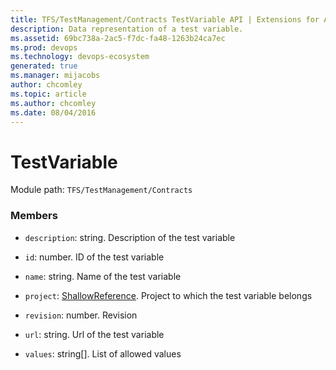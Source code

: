 ```yaml
---
title: TFS/TestManagement/Contracts TestVariable API | Extensions for Azure DevOps Services
description: Data representation of a test variable.
ms.assetid: 69bc738a-2ac5-f7dc-fa48-1263b24ca7ec
ms.prod: devops
ms.technology: devops-ecosystem
generated: true
ms.manager: mijacobs
author: chcomley
ms.topic: article
ms.author: chcomley
ms.date: 08/04/2016
---
```


# TestVariable

Module path: `TFS/TestManagement/Contracts`


### Members

* `description`: string. Description of the test variable

* `id`: number. ID of the test variable

* `name`: string. Name of the test variable

* `project`: [ShallowReference](../../../TFS/TestManagement/Contracts/ShallowReference.md). Project to which the test variable belongs

* `revision`: number. Revision

* `url`: string. Url of the test variable

* `values`: string[]. List of allowed values

